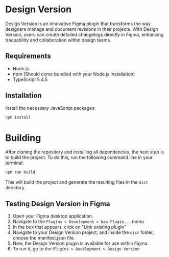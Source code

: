 # Design Version

Design Version is an innovative Figma plugin that transforms the way designers manage and document revisions in their
projects. With Design Version, users can create detailed changelogs directly in Figma, enhancing traceability and
collaboration within design teams.

## Requirements

- Node.js
- npm (Should come bundled with your Node.js installation)
- TypeScript 5.4.5

## Installation

Install the necessary JavaScript packages:

```bash
npm install
```

# Building

After cloning the repository and installing all dependencies, the next step is to build the project. To do this, run the
following command line in your terminal:

```bash
npm run build
```

This will build the project and generate the resulting files in the `dist` directory.

## Testing Design Version in Figma

1. Open your Figma desktop application.
2. Navigate to the `Plugins > Development > New Plugin...` menu
3. In the box that appears, click on "Link existing plugin"
4. Navigate to your Design Version project, and inside the `dist` folder, choose the manifest.json file.
5. Now, the Design Version plugin is available for use within Figma.
6. To run it, go to the `Plugins > Development > Design Version`
